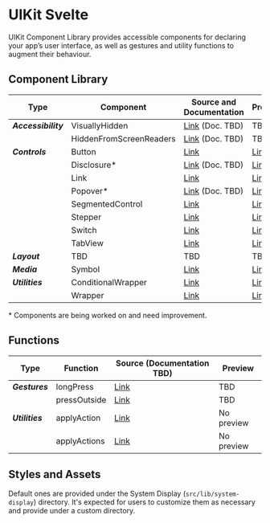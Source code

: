 # UIKit Svelte

UIKit Component Library provides accessible components for declaring your app’s user interface, as well as gestures and utility functions to augment their behaviour.

<!-- TEMPORARY -->
## Component Library

| Type                | Component                   | Source and Documentation                                                    | Preview                                                                                     |
| ------------------- | --------------------------- | --------------------------------------------------------------------------- | ------------------------------------------------------------------------------------------- |
| ***Accessibility*** | VisuallyHidden              | [Link](src/lib/components/accessibility/VisuallyHidden) (Doc. TBD)          | TBD                                                                                         |
|                     | HiddenFromScreenReaders     | [Link](src/lib/components/accessibility/HiddenFromScreenReaders) (Doc. TBD) | TBD                                                                                         |
| ***Controls***      | Button                      | [Link](src/lib/components/controls/Button)                                  | [Link](https://stuymedova-uikit-svelte.vercel.app/components/controls/button)               |
|                     | Disclosure*                 | [Link](src/lib/components/controls/Disclosure) (Doc. TBD)                   | [Link](https://stuymedova-uikit-svelte.vercel.app/components/controls/disclosure)           |
|                     | Link                        | [Link](src/lib/components/controls/Link)                                    | [Link](https://stuymedova-uikit-svelte.vercel.app/components/controls/link)                 |
|                     | Popover*                    | [Link](src/lib/components/controls/Popover) (Doc. TBD)                      | [Link](https://stuymedova-uikit-svelte.vercel.app/components/controls/popover)              |
|                     | SegmentedControl            | [Link](src/lib/components/controls/SegmentedControl)                        | [Link](https://stuymedova-uikit-svelte.vercel.app/components/controls/segmented-control)    |
|                     | Stepper                     | [Link](src/lib/components/controls/Stepper)                                 | [Link](https://stuymedova-uikit-svelte.vercel.app/components/controls/stepper)              |
|                     | Switch                      | [Link](src/lib/components/controls/Switch)                                  | [Link](https://stuymedova-uikit-svelte.vercel.app/components/controls/switch)               |
|                     | TabView                     | [Link](src/lib/components/controls/TabView)                                 | [Link](https://stuymedova-uikit-svelte.vercel.app/components/controls/tab-view)             |
| ***Layout***        | TBD                         | TBD                                                                         | TBD                                                                                         |
| ***Media***         | Symbol                      | [Link](src/lib/components/media/Symbol)                                     | [Link](https://stuymedova-uikit-svelte.vercel.app/components/media/symbol)                  |
| ***Utilities***     | ConditionalWrapper          | [Link](src/lib/components/utilities/ConditionalWrapper)                     | [Link](https://stuymedova-uikit-svelte.vercel.app/components/utilities/conditional-wrapper) |
|                     | Wrapper                     | [Link](src/lib/components/utilities/Wrapper)                                | [Link](https://stuymedova-uikit-svelte.vercel.app/components/utilities/wrapper)             |

\* Components are being worked on and need improvement.

## Functions

| Type            | Function     | Source (Documentation TBD)                       | Preview    |
| --------------- | ------------ | ------------------------------------------------ | ---------- |
| ***Gestures***  | longPress    | [Link](src/lib/functions/gestures/longPress)     | TBD        |
|                 | pressOutside | [Link](src/lib/functions/gestures/pressOutside)  | TBD        |
| ***Utilities*** | applyAction  | [Link](src/lib/functions/utilities/applyAction)  | No preview |
|                 | applyActions | [Link](src/lib/functions/utilities/applyActions) | No preview |

## Styles and Assets

Default ones are provided under the System Display (`src/lib/system-display`) directory. It's expected for users to customize them as necessary and provide under a custom directory.
<!-- END TEMPORARY -->


<!-- UIKit Component Library provides views, controls, and layout structures for declaring your app’s user interface, as well as utility functions to augment their behaviour. It comes with fully customizable styles, a built-in accessibility support, and conforms to [standards]. This makes UIKit great tool to integrate with your software product.

Additional material, which includes a high-level view of concepts that went into developing this library, as well additional guides and resources, such as one on accessibility, will be released shortly. -->

<!-- Description (option to skip to the Installation and Usage segment)

**Design**

Description, link to Figma

**Development**

Optimized for usability.

Description

## Component Library

List of components, with descriptions and links to each component's README.

## Customizing behaviour & appearance

Allows to customize and extend behaviour and appearance of components. How to do it?

## Extending the library

Extend the library with a component that fits your application best. / Compose custom components by combining built-in components with the custom ones you create, or by making them entirely on your own. 

[This template/these instructions] provide(-s) a starting point for creating your component.

- …
- Adjust appearance characteristics
- Respond to user interactions
- Add accessibility features (Consult https://www.w3.org/TR/wai-aria-practices/ for best practices. The World Wide Web Consortium (W3C) is the main international standards organization for the World Wide Web.)

## Installation and Usage

**Installation**

To add a component to a Svelte/SvelteKit project, run:

```shell
npm install uikit-svelte
```

**Usage**

Import stylesheet (or use your own)
Import components

Use according to the each components' corresponding instructions.

For usage instructions refer each component's corresponding guide:

Button
...

-->